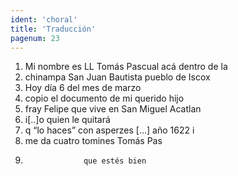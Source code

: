 ```yaml
---
ident: 'choral'
title: 'Traducción'
pagenum: 23
---
```

1.	Mi nombre es LL Tomás Pascual acá dentro de la
2.	chinampa San Juan Bautista pueblo de Iscox
3.	Hoy día 6 del mes de marzo
4.	copio el documento de mi querido hijo
5.	fray Felipe que vive en San Miguel Acatlan
6.	i[..]o quien le quitará 
7.	q  “lo haces” con asperzes [...] año 1622 i
8.	me da cuatro tomines	Tomás Pas	
9.					que estés bien
